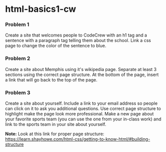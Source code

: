 # html-basics1-cw

### Problem 1
Create a site that welcomes people to CodeCrew with an h1 tag and a sentence with a paragraph tag telling them about the school. Link a css page to change the color of the sentence to blue.

### Problem 2
Create a site about Memphis using it's wikipedia page. Separate at least 3 sections using the correct page structure. At the bottom of the page, insert a link that will go back to the top of the page.

### Problem 3
Create a site about yourself. Include a link to your email address so people can click on it to ask you additional questions. Use correct page structure to highlight make the page look more professional. Make a new page about your favorite sports team (you can use the one from your in-class work) and link to the sports team in your site about yourself.

<strong>Note:</strong> Look at this link for proper page structure: https://learn.shayhowe.com/html-css/getting-to-know-html/#building-structure
